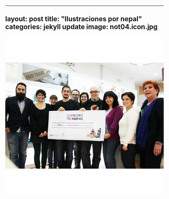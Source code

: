 
---
layout: post
title:  "Ilustraciones por nepal"
categories: jekyll update
image: not04.icon.jpg
---

![imagen](/img/not04.jpg)
